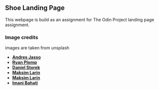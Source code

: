 ## Shoe Landing Page

This webpage is build as an assignment for The Odin Project landing page assignment.

### Image credits 
images are taken from unsplash
- [**Andres Jasso**](https://unsplash.com/@andresjasso)
- [**Ryan Plomp**](https://unsplash.com/@ryancp)
- [**Daniel Storek**](https://unsplash.com/@causeweplay)
- [**Maksim Larin**](https://unsplash.com/@maksimcul8r)
- [**Maksim Larin**](https://unsplash.com/@maksimcul8r)
- [**Imani Bahati**](https://unsplash.com/@imani_bht)